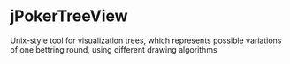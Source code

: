 jPokerTreeView
==============

Unix-style tool for visualization trees, which represents possible variations of one bettring round, using different drawing algorithms
